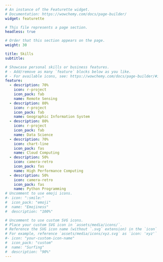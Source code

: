 ```yaml
---
# An instance of the Featurette widget.
# Documentation: https://wowchemy.com/docs/page-builder/
widget: featurette

# This file represents a page section.
headless: true

# Order that this section appears on the page.
weight: 30

title: Skills
subtitle:

# Showcase personal skills or business features.
# - Add/remove as many `feature` blocks below as you like.
# - For available icons, see: https://wowchemy.com/docs/page-builder/#icons
feature:
  - description: 70%
    icon: r-project
    icon_pack: fab
    name: Remote Sensing
  - description: 80%
    icon: r-project
    icon_pack: fab
    name: Geographic Information System
  - description: 80%
    icon: r-project
    icon_pack: fab
    name: Data Science
  - description: 70%
    icon: chart-line
    icon_pack: fas
    name: Cloud Computing
  - description: 50%
    icon: camera-retro
    icon_pack: fas
    name: High Performance Computing
  - description: 50%
    icon: camera-retro
    icon_pack: fas
    name: Python Programming
# Uncomment to use emoji icons.
#- icon: ":smile:"
#  icon_pack: "emoji"
#  name: "Emojiness"
#  description: "100%"

# Uncomment to use custom SVG icons.
# Place your custom SVG icon in `assets/media/icons/`.
# Reference the SVG icon name (without `.svg` extension) in the `icon` field.
# For example, reference `assets/media/icons/xyz.svg` as `icon: 'xyz'`
#- icon: "your-custom-icon-name"
#  icon_pack: "custom"
#  name: "Surfing"
#  description: "90%"
---
```

